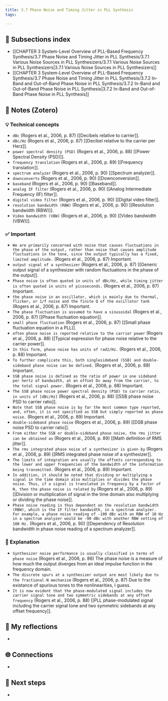 ```yaml
---
title: 3.7 Phase Noise and Timing Jitter in PLL Synthesis
tags:

---
```


## 📄 Subsections index
- [[CHAPTER 3 System-Level Overview of PLL-Based Frequency Synthesis/3.7 Phase Noise and Timing Jitter in PLL Synthesis/3.7.1 Various Noise Sources in PLL Synthesizers/3.7.1 Various Noise Sources in PLL Synthesizers|3.7.1 Various Noise Sources in PLL Synthesizers]]
- [[CHAPTER 3 System-Level Overview of PLL-Based Frequency Synthesis/3.7 Phase Noise and Timing Jitter in PLL Synthesis/3.7.2 In-Band and Out-of-Band Phase Noise in PLL Synthesis/3.7.2 In-Band and Out-of-Band Phase Noise in PLL Synthesis|3.7.2 In-Band and Out-of-Band Phase Noise in PLL Synthesis]]

## 🔗 Notes (Zotero)
### 💡 Technical concepts
- `dBc` (Rogers et al., 2006, p. 87)
	[[Decibels relative to carrier]].
- `dBc/Hz` (Rogers et al., 2006, p. 87)
	[[Decibel relative to the carrier per Herz]].
- `power spectral density (PSD)` (Rogers et al., 2006, p. 88)
	[[Power Spectral Density (PSD)]].
- `frequency translation` (Rogers et al., 2006, p. 89)
	[[Frequency translation]].
- `spectrum analyzer` (Rogers et al., 2006, p. 90)
	[[Spectrum analyzer]].
- `downconverts` (Rogers et al., 2006, p. 90)
	[[Downconversion]].
- `baseband` (Rogers et al., 2006, p. 90)
	[[Baseband]].
- `analog IF filter` (Rogers et al., 2006, p. 90)
	[[Analog Intermediate Frequency (IF) filter]].
- `digital video filter` (Rogers et al., 2006, p. 90)
	[[Digital video filter]].
- `resolution bandwidth (RBW)` (Rogers et al., 2006, p. 90)
	[[Resolution bandwidth (RBW)]].
- `Video bandwidth (VBW)` (Rogers et al., 2006, p. 90)
	[[Video bandwidth (VBW)]].

### ✅️ Important
- `We are primarily concerned with noise that causes fluctuations in the phase of the output, rather than noise that causes amplitude fluctuations in the tone, since the output typically has a fixed, limited amplitude.` (Rogers et al., 2006, p. 87) Important.
- `output signal of a synthesizer` (Rogers et al., 2006, p. 87)
	[[Generic output signal of a synthesizer with random fluctuations in the phase of the output]].
- `Phase noise is often quoted in units of dBc/Hz, while timing jitter is often quoted in units of picoseconds.` (Rogers et al., 2006, p. 87) Important.
- `the phase noise in an oscillator, which is mainly due to thermal, flicker, or 1/f noise and the finite Q of the oscillator tank` (Rogers et al., 2006, p. 87) Important.
- `The phase fluctuation is assumed to have a sinusoidal` (Rogers et al., 2006, p. 87)
	[[Phase fluctuation equation]].
- `small phase fluctuation` (Rogers et al., 2006, p. 87)
	[[Small phase fluctuation equation in a PLL]].
- `often phase noise is reported relative to the carrier power` (Rogers et al., 2006, p. 88)
	[[Typical expression for phase noise relative to the carrier power]].
- `In this form, phase noise has units of rad2/Hz.` (Rogers et al., 2006, p. 88) Important.
- `To further complicate this, both singlesideband (SSB) and double-sideband phase noise can be defined.` (Rogers et al., 2006, p. 88) Important.
- `SSB phase noise is defined as the ratio of power in one sideband per hertz of bandwidth, at an offset Dv away from the carrier, to the total signal power.` (Rogers et al., 2006, p. 88) Important.
- `The SSB phase noise power spectral density (PSD) to carrier ratio, in units of [dBc/Hz]` (Rogers et al., 2006, p. 88)
	[[SSB phase noise PSD to carrier ratio]].
- `Note that SSB phase noise is by far the most common type reported, and, often, it is not specified as SSB but simply reported as phase noise.` (Rogers et al., 2006, p. 89) Important.
- `double-sideband phase noise` (Rogers et al., 2006, p. 89)
	[[DSB phase noise PSD to carrier ratio]].
- `From either the SSB or double-sideband phase noise, the rms jitter can be obtained as` (Rogers et al., 2006, p. 89)
	[[Math definition of RMS jitter]].
- `The rms integrated phase noise of a synthesizer is given by` (Rogers et al., 2006, p. 89)
	[[RMS integrated phase noise of a synthesizer]].
- `The limits of integration are usually the offsets corresponding to the lower and upper frequencies of the bandwidth of the information being transmitted.` (Rogers et al., 2006, p. 89) Important.
- `In addition, it should be noted that dividing or multiplying a signal in the time domain also multiplies or divides the phase noise. Thus, if a signal is translated in frequency by a factor of N, then the phase noise is related by` (Rogers et al., 2006, p. 89)
	[[Division or multiplication of signal in the time domain also multiplying or dividing the phase noise]].
- `Phase noise reading is thus dependent on the resolution bandwidth (RBW), which is the IF filter bandwidth, in a spectrum analyzer. For example, a phase noise reading of -100 dBc with an RBW of 10 Hz in a spectrum analyzer would be -90 dBc with another RBW setting of 100 Hz.` (Rogers et al., 2006, p. 90)
	[[Dependency of Resolution bandwidth in phase noise reading of a spectrum analyzer]].

### ️🔶 Explanation
- `Synthesizer noise performance is usually classified in terms of phase noise` (Rogers et al., 2006, p. 86)
	The phase noise is a measure of how much the output diverges from an ideal impulse function in the frequency domain.
- `The discrete spurs at a synthesizer output are most likely due to the fractional-N mechanism` (Rogers et al., 2006, p. 87)
	Due to the existance of spurious tones to the nonlinearities, I guess.
- `It is now evident that the phase-modulated signal includes the carrier signal tone and two symmetric sidebands at any offset frequency` (Rogers et al., 2006, p. 88)
	[[PLL phase-modulated signal including the carrier signal tone and two symmetric sidebands at any offset frequency]].

## 📝 My reflections
- 

## 🌐 Connections
- 

## 🧭 Next steps
- 

 